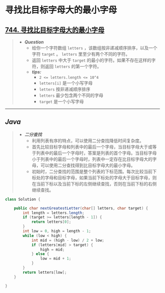 # 寻找比目标字母大的最小字母

## [744. 寻找比目标字母大的最小字母](https://leetcode.cn/problems/find-smallest-letter-greater-than-target/)

> - ***Question***
>   - 给你一个字符数组 `letters` ，该数组按非递减顺序排序，以及一个字符 `target` 。 `letters` 里至少有两个不同的字符。
>   - 返回 `letters` 中大于 `target` 的最小的字符。如果不存在这样的字符，则返回 `letters` 的第一个字符。
>   - ***tips:***
>     - `2 <= letters.length <= 10^4`
>     - `letters[i]` 是一个小写字母
>     - `letters` 按非递减顺序排序
>     - `letters` 最少包含两个不同的字母
>     - `target` 是一个小写字母

---

## *Java*

> - ***二分查找***
>   - 利用列表有序的特点，可以使用二分查找降低时间复杂度。
>   - 首先比较目标字母和列表中的最后一个字母，当目标字母大于或等于列表中的最后一个字母时，答案是列表的首个字母。当目标字母小于列表中的最后一个字母时，列表中一定存在比目标字母大的字母，可以使用二分查找得到比目标字母大的最小字母。
>   - 初始时，二分查找的范围是整个列表的下标范围。每次比较当前下标处的字母和目标字母，如果当前下标处的字母大于目标字母，则在当前下标以及当前下标的左侧继续查找，否则在当前下标的右侧继续查找。

```java
class Solution {

    public char nextGreatestLetter(char[] letters, char target) {
        int length = letters.length;
        if (target >= letters[length - 1]) {
            return letters[0];
        }
        int low = 0, high = length - 1;
        while (low < high) {
            int mid = (high - low) / 2 + low;
            if (letters[mid] > target) {
                high = mid;
            } else {
                low = mid + 1;
            }
        }
        return letters[low];
    }

}
```
